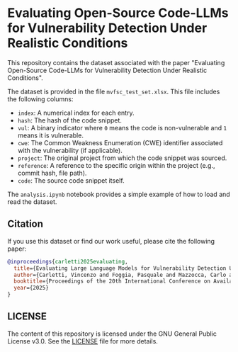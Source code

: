 # Evaluating Open-Source Code-LLMs for Vulnerability Detection Under Realistic Conditions

This repository contains the dataset associated with the paper "Evaluating Open-Source Code-LLMs for Vulnerability Detection Under Realistic Conditions".

The dataset is provided in the file `mvfsc_test_set.xlsx`. This file includes the following columns:

*   `index`: A numerical index for each entry.
*   `hash`: The hash of the code snippet.
*   `vul`: A binary indicator where `0` means the code is non-vulnerable and `1` means it is vulnerable.
*   `cwe`: The Common Weakness Enumeration (CWE) identifier associated with the vulnerability (if applicable).
*   `project`: The original project from which the code snippet was sourced.
*   `reference`: A reference to the specific origin within the project (e.g., commit hash, file path).
*   `code`: The source code snippet itself.

The `analysis.ipynb` notebook provides a simple example of how to load and read the dataset.


## Citation

If you use this dataset or find our work useful, please cite the following paper:

```bibtex
@inproceedings{carletti2025evaluating,
  title={Evaluating Large Language Models for Vulnerability Detection Under Realistic Conditions},
  author={Carletti, Vincenzo and Foggia, Pasquale and Mazzocca, Carlo and Parrella, Giuseppe and Vento, Mario},
  booktitle={Proceedings of the 20th International Conference on Availability, Reliability and Security},
  year={2025}
}
```


## LICENSE
The content of this repository is licensed under the GNU General Public License v3.0. See the [LICENSE](LICENSE) file for more details.
